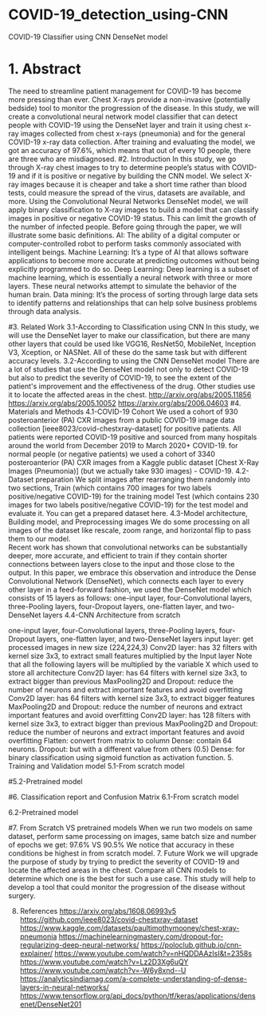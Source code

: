 # COVID-19_detection_using-CNN
COVID-19 Classifier using CNN DenseNet model 

 
 
# 1. Abstract
The need to streamline patient management for COVID-19 has become more pressing than ever. Chest X-rays provide a non-invasive (potentially bedside) tool to monitor the progression of the disease. 
In this study, we will create a convolutional neural network model classifier that can detect people with COVID-19 using the DenseNet layer and train it using chest x-ray images collected from chest x-rays (pneumonia) and for the general COVID-19 x-ray data collection. After training and evaluating the model, we got an accuracy of 97.6%, which means that out of every 10 people, there are three who are misdiagnosed.
#2. Introduction
In this study, we go through X-ray chest images to try to determine people’s status with COVID-19 and if it is positive or negative by building the CNN model. 
We select X-ray images because it is cheaper and take a short time rather than blood tests, could measure the spread of the virus, datasets are available, and more. 
Using the Convolutional Neural Networks DenseNet model, we will apply binary classification to X-ray images to build a model that can classify images in positive or negative COVID-19 status. This can limit the growth of the number of infected people.
Before going through the paper, we will illustrate some basic definitions.
AI: The ability of a digital computer or computer-controlled robot to perform tasks commonly associated with intelligent beings.
Machine Learning:  It’s a type of AI that allows software applications to become more accurate at predicting outcomes without being explicitly programmed to do so.
Deep Learning: Deep learning is a subset of machine learning, which is essentially a neural network with three or more layers. These neural networks attempt to simulate the behavior of the human brain.
Data mining: It’s the process of sorting through large data sets to identify patterns and relationships that can help solve business problems through data analysis.
 
#3. Related Work
 3.1-According to Classification using CNN
In this study, we will use the DenseNet layer to make our classification, but there are many other layers that could be used like VGG16, ResNet50, MobileNet, Inception V3, Xception, or NASNet. All of these do the same task but with different accuracy levels.
3.2-According to using the CNN DenseNet model
There are a lot of studies that use the DenseNet model not only to detect COVID-19 but also to predict the severity of COVID-19, to see the extent of the patient's improvement and the effectiveness of the drug. Other studies use it to locate the affected areas in the chest.
http://arxiv.org/abs/2005.11856 
https://arxiv.org/abs/2005.10052 
https://arxiv.org/abs/2006.04603 
#4. Materials and Methods
4.1-COVID-19 Cohort
We used a cohort of 930 posteroanterior (PA) CXR images from a public COVID-19 image data collection [ieee8023/covid-chestxray-dataset] for positive patients. 
All patients were reported COVID-19 positive and sourced from many hospitals around the world from December 2019 to March 2020+ COVID-19.
 for normal people (or negative patients) we used a cohort of 3340 posteroanterior (PA) CXR images from a Kaggle public dataset [Chest X-Ray Images (Pneumonia)] (but we actually take 930 images) - COVID-19.
4.2-Dataset preparation
We split images after rearranging them randomly into two sections, Train (which contains 700 images for two labels positive/negative COVID-19) for the training model
Test (which contains 230 images for two labels positive/negative COVID-19) for the test model and evaluate it. You can get a prepared dataset here.
4.3-Model architecture, Building model, and Preprocessing images
We do some processing on all images of the dataset like rescale, zoom range, and horizontal flip to pass them to our model.  
Recent work has shown that convolutional networks can be substantially deeper, more accurate, and efficient to train if they contain shorter connections between layers close to the input and those close to the output. In this paper, we embrace this observation and introduce the Dense Convolutional Network (DenseNet), which connects each layer to every other layer in a feed-forward fashion, we used the DenseNet model which consists of 15 layers as follows: one-input layer, four-Convolutional layers, three-Pooling layers, four-Dropout layers, one-flatten layer, and two-DenseNet layers
4.4-CNN Architecture from scratch
 
 
one-input layer, four-Convolutional layers, three-Pooling layers, four-Dropout layers, one-flatten layer, and two-DenseNet layers
input layer: get processed images in new size (224,224,3)
Conv2D layer: has 32 filters with kernel size 3x3, to extract small features multiplied by the Input layer
Note that all the following layers will be multiplied by the variable X which used to store all architecture
Conv2D layer: has 64 filters with kernel size 3x3, to extract bigger than previous
MaxPooling2D and Dropout: reduce the number of neurons and extract important features and avoid overfitting 
Conv2D layer: has 64 filters with kernel size 3x3, to extract bigger features
MaxPooling2D and Dropout: reduce the number of neurons and extract important features and avoid overfitting
Conv2D layer: has 128 filters with kernel size 3x3, to extract bigger than previous
MaxPooling2D and Dropout: reduce the number of neurons and extract important features and avoid overfitting
Flatten: convert from matrix to column 
Dense: contain 64 neurons.
Dropout: but with a different value from others (0.5)
Dense: for binary classification using sigmoid function as activation function.
5. Training and Validation model
5.1-From scratch model
 
 
#5.2-Pretrained model 
 
 
#6. Classification report and Confusion Matrix
6.1-From scratch model
 
 
6.2-Pretrained model

 
 
#7. From Scratch VS pretrained models
When we run two models on same dataset, perform same processing on images, same batch size and number of epochs we get: 
97.6% VS 90.5% 
We notice that accuracy in these conditions be highest in from scratch model.
7. Future Work
we will upgrade the purpose of study by trying to predict the severity of COVID-19 and locate the affected areas in the chest. Compare all CNN models to determine which one is the best for such a use case. 
This study will help to develop a tool that could monitor the progression of the disease without surgery.







8. References 
https://arxiv.org/abs/1608.06993v5 
https://github.com/ieee8023/covid-chestxray-dataset 
https://www.kaggle.com/datasets/paultimothymooney/chest-xray-pneumonia 
https://machinelearningmastery.com/dropout-for-regularizing-deep-neural-networks/ 
https://poloclub.github.io/cnn-explainer/ 
https://www.youtube.com/watch?v=nHQDDAAzIsI&t=2358s 
https://www.youtube.com/watch?v=Lz2D3Xg6uQY 
https://www.youtube.com/watch?v=-W6y8xnd--U 
https://analyticsindiamag.com/a-complete-understanding-of-dense-layers-in-neural-networks/ 
https://www.tensorflow.org/api_docs/python/tf/keras/applications/densenet/DenseNet201 
